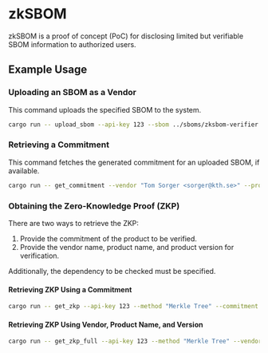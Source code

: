 # zkSBOM

zkSBOM is a proof of concept (PoC) for disclosing limited but verifiable SBOM information to authorized users.

## Example Usage

### Uploading an SBOM as a Vendor

This command uploads the specified SBOM to the system.

```Bash
cargo run -- upload_sbom --api-key 123 --sbom ../sboms/zksbom-verifier.cdx.json
```

### Retrieving a Commitment

This command fetches the generated commitment for an uploaded SBOM, if available.

```Bash
cargo run -- get_commitment --vendor "Tom Sorger <sorger@kth.se>" --product "zksbom-verifier" --version "0.1.0"
```

### Obtaining the Zero-Knowledge Proof (ZKP)

There are two ways to retrieve the ZKP:

1. Provide the commitment of the product to be verified.
2. Provide the vendor name, product name, and product version for verification.

Additionally, the dependency to be checked must be specified.

#### Retrieving ZKP Using a Commitment

```Bash
cargo run -- get_zkp --api-key 123 --method "Merkle Tree" --commitment "0x0b9a83b952a61d281939e463e0848058e80271e4d2db5d294e4b7e8194276447" --dependency "binary-merkle-tree@16.0.0"
```

#### Retrieving ZKP Using Vendor, Product Name, and Version

```Bash
cargo run -- get_zkp_full --api-key 123 --method "Merkle Tree" --vendor "Tom Sorger <sorger@kth.se>" --product "zksbom-verifier" --version "0.1.0" --dependency "binary-merkle-tree@16.0.0"
```
